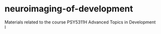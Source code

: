 # neuroimaging-of-development
Materials related to the course PSY5311H Advanced Topics in Development I
